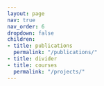 ```yaml
---
layout: page
nav: true
nav_order: 6
dropdown: false
children:
- title: publications
  permalink: "/publications/"
- title: divider
- title: courses
  permalink: "/projects/"
---
```


